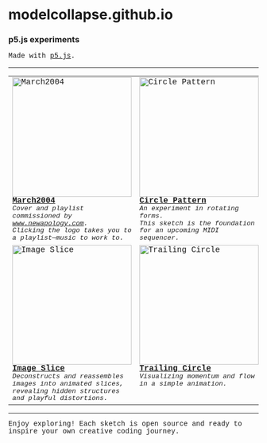 # modelcollapse.github.io

### p5.js experiments

<div style="font-family: 'Fira Mono', 'Consolas', 'Liberation Mono', 'Menlo', monospace, sans-serif; line-height:1.1; text-align:left;">

Made with [p5.js](https://p5js.org/).  

</div>

---

<table width="100%">
  <tr>
    <td width="33%" style="vertical-align:top; font-family: 'Fira Mono', 'Consolas', 'Liberation Mono', 'Menlo', monospace, sans-serif; line-height:1.1; text-align:left;">
      <a href="https://modelcollapse.github.io/March2004/">
        <img src="https://github.com/user-attachments/assets/480ddeff-c8fd-40fb-a22c-793c11ec0edf" alt="March2004" width="240"/><br>
        <b>March2004</b>
      </a>
      <br>
      <sub>
        <i>
          Cover and playlist commissioned by <a href="https://www.newapology.com">www.newapology.com</a>.<br>
          Clicking the logo takes you to a playlist—music to work to.
        </i>
      </sub>
    </td>
    <td width="33%" style="vertical-align:top; font-family: 'Fira Mono', 'Consolas', 'Liberation Mono', 'Menlo', monospace, sans-serif; line-height:1.1; text-align:left;">
      <a href="https://modelcollapse.github.io/CirclePatternSketch/">
        <img src="https://github.com/user-attachments/assets/c791b314-4b4b-4cb2-8c7c-25c0f66960bf" alt="Circle Pattern" width="240"/><br>
        <b>Circle Pattern</b>
      </a>
      <br>
      <sub>
        <i>
          An experiment in rotating forms.<br>
          This sketch is the foundation for an upcoming MIDI sequencer.
        </i>
      </sub>
    </td>
    <td width="33%" style="vertical-align:top; font-family: 'Fira Mono', 'Consolas', 'Liberation Mono', 'Menlo', monospace, sans-serif; line-height:1.1; text-align:left;">
      <a href="https://modelcollapse.github.io/CircleLine/">
        <img src="https://github.com/user-attachments/assets/fdbd3c99-ce9e-420f-99f7-fd70c7f468a5" alt="Dotted Line" width="240"/><br>
        <b>Dotted Line</b>
      </a>
      <br>
      <sub>
        <i>
          Lines transformed into dotted trails, creating dynamic motion and visual rhythm through animated points.
        </i>
      </sub>
    </td>
  </tr>
  <tr>
    <td width="33%" style="vertical-align:top; font-family: 'Fira Mono', 'Consolas', 'Liberation Mono', 'Menlo', monospace, sans-serif; line-height:1.1; text-align:left;">
      <a href="https://modelcollapse.github.io/imageslice/">
        <img src="https://github.com/user-attachments/assets/15071777-3457-4a06-88f8-8fcfe60b59bd" alt="Image Slice" width="240"/><br>
        <b>Image Slice</b>
      </a>
      <br>
      <sub>
        <i>
          Deconstructs and reassembles images into animated slices, revealing hidden structures and playful distortions.
        </i>
      </sub>
    </td>
    <td width="33%" style="vertical-align:top; font-family: 'Fira Mono', 'Consolas', 'Liberation Mono', 'Menlo', monospace, sans-serif; line-height:1.1; text-align:left;">
      <a href="https://modelcollapse.github.io/TrailingCircle/">
        <img src="https://github.com/user-attachments/assets/94b25f02-f0bf-47c9-ab55-6153cedc3fa6" alt="Trailing Circle" width="240"/><br>
        <b>Trailing Circle</b>
      </a>
      <br>
      <sub>
        <i>
         Visualizing momentum and flow in a simple animation.
        </i>
      </sub>
    </td>
    <td width="33%" style="vertical-align:top; font-family: 'Fira Mono', 'Consolas', 'Liberation Mono', 'Menlo', monospace, sans-serif; line-height:1.1; text-align:left;">
      <a href="https://modelcollapse.github.io/dot-connect/">
        <img src="https://github.com/user-attachments/assets/67bcf98f-5dc1-4112-86b2-0e1a323dd473" alt="Dot Connect" width="240"/><br>
        <b>Dot Connect</b>
      </a>
      <br>
      <sub>
        <i>
          Interactive sketch connecting dots in real time, forming geometric networks and organic patterns.
        </i>
      </sub>
    </td>
  </tr>
</table>

---

<div style="font-family: 'Fira Mono', 'Consolas', 'Liberation Mono', 'Menlo', monospace, sans-serif; line-height:1.1; text-align:left;">
Enjoy exploring! Each sketch is open source and ready to inspire your own creative coding journey.
</div>

